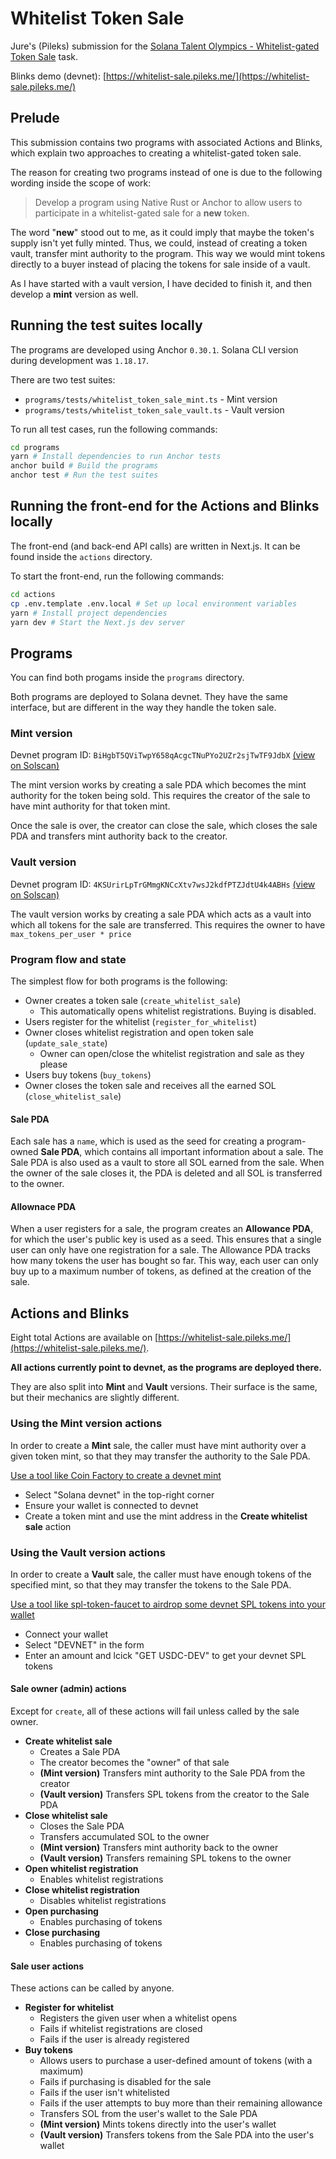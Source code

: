 # Whitelist Token Sale

Jure's (Pileks) submission for the [Solana Talent Olympics - Whitelist-gated Token Sale](https://earn.superteam.fun/listings/hackathon/whitelist-gated-token-sale-st-talent-olympics/) task.

Blinks demo (devnet): [https://whitelist-sale.pileks.me/](https://whitelist-sale.pileks.me/)

## Prelude

This submission contains two programs with associated Actions and Blinks, which explain two approaches to creating a whitelist-gated token sale.

The reason for creating two programs instead of one is due to the following wording inside the scope of work:

> Develop a program using Native Rust or Anchor to allow users to participate in a whitelist-gated sale for a **new** token.

The word "**new**" stood out to me, as it could imply that maybe the token's supply isn't yet fully minted. Thus, we could, instead of creating a token vault, transfer mint authority to the program. This way we would mint tokens directly to a buyer instead of placing the tokens for sale inside of a vault.

As I have started with a vault version, I have decided to finish it, and then develop a **mint** version as well.

## Running the test suites locally

The programs are developed using Anchor `0.30.1`. Solana CLI version during development was `1.18.17`.

There are two test suites:
* `programs/tests/whitelist_token_sale_mint.ts` - Mint version
* `programs/tests/whitelist_token_sale_vault.ts` - Vault version

To run all test cases, run the following commands:
```sh
cd programs
yarn # Install dependencies to run Anchor tests
anchor build # Build the programs
anchor test # Run the test suites
```

## Running the front-end for the Actions and Blinks locally

The front-end (and back-end API calls) are written in Next.js. It can be found inside the `actions` directory.

To start the front-end, run the following commands:
```sh
cd actions
cp .env.template .env.local # Set up local environment variables
yarn # Install project dependencies
yarn dev # Start the Next.js dev server
```

## Programs

You can find both progams inside the `programs` directory.

Both programs are deployed to Solana devnet. They have the same interface, but are different in the way they handle the token sale.

### Mint version

Devnet program ID: `BiHgbT5QViTwpY658qAcgcTNuPYo2UZr2sjTwTF9JdbX` [(view on Solscan)](https://solscan.io/account/BiHgbT5QViTwpY658qAcgcTNuPYo2UZr2sjTwTF9JdbX?cluster=devnet)

The mint version works by creating a sale PDA which becomes the mint authority for the token being sold. This requires the creator of the sale to have mint authority for that token mint.

Once the sale is over, the creator can close the sale, which closes the sale PDA and transfers mint authority back to the creator.

### Vault version

Devnet program ID: `4KSUrirLpTrGMmgKNCcXtv7wsJ2kdfPTZJdtU4k4ABHs` [(view on Solscan)](https://solscan.io/account/4KSUrirLpTrGMmgKNCcXtv7wsJ2kdfPTZJdtU4k4ABHs?cluster=devnet)

The vault version works by creating a sale PDA which acts as a vault into which all tokens for the sale are transferred. This requires the owner to have `max_tokens_per_user * price`

### Program flow and state

The simplest flow for both programs is the following:

* Owner creates a token sale (`create_whitelist_sale`)
  * This automatically opens whitelist registrations. Buying is disabled.
* Users register for the whitelist (`register_for_whitelist`)
* Owner closes whitelist registration and open token sale (`update_sale_state`)
  * Owner can open/close the whitelist registration and sale as they please
* Users buy tokens (`buy_tokens`)
* Owner closes the token sale and receives all the earned SOL (`close_whitelist_sale`)

#### Sale PDA
Each sale has a `name`, which is used as the seed for creating a program-owned **Sale PDA**, which contains all important information about a sale. The Sale PDA is also used as a vault to store all SOL earned from the sale. When the owner of the sale closes it, the PDA is deleted and all SOL is transferred to the owner.

#### Allownace PDA
When a user registers for a sale, the program creates an **Allowance PDA**, for which the user's public key is used as a seed. This ensures that a single user can only have one registration for a sale. The Allowance PDA tracks how many tokens the user has bought so far. This way, each user can only buy up to a maximum number of tokens, as defined at the creation of the sale.

## Actions and Blinks

Eight total Actions are available on [https://whitelist-sale.pileks.me/](https://whitelist-sale.pileks.me/).

**All actions currently point to devnet, as the programs are deployed there.**

They are also split into **Mint** and **Vault** versions. Their surface is the same, but their mechanics are slightly different.

### Using the Mint version actions

In order to create a **Mint** sale, the caller must have mint authority over a given token mint, so that they may transfer the authority to the Sale PDA.

[Use a tool like Coin Factory to create a devnet mint](https://coinfactory.app/en/generator/solana/spl-token)
* Select "Solana devnet" in the top-right corner
* Ensure your wallet is connected to devnet
* Create a token mint and use the mint address in the **Create whitelist sale** action

### Using the Vault version actions

In order to create a **Vault** sale, the caller must have enough tokens of the specified mint, so that they may transfer the tokens to the Sale PDA.

[Use a tool like spl-token-faucet to airdrop some devnet SPL tokens into your wallet](https://spl-token-faucet.com/?token-name=USDC-Dev)
* Connect your wallet
* Select "DEVNET" in the form
* Enter an amount and lcick "GET USDC-DEV" to get your devnet SPL tokens

#### Sale owner (admin) actions

Except for `create`, all of these actions will fail unless called by the sale owner.

* **Create whitelist sale**
  * Creates a Sale PDA
  * The creator becomes the "owner" of that sale
  * **(Mint version)** Transfers mint authority to the Sale PDA from the creator
  * **(Vault version)** Transfers SPL tokens from the creator to the Sale PDA
* **Close whitelist sale**
  * Closes the Sale PDA
  * Transfers accumulated SOL to the owner
  * **(Mint version)** Transfers mint authority back to the owner
  * **(Vault version)** Transfers remaining SPL tokens to the owner
* **Open whitelist registration**
  * Enables whitelist registrations
* **Close whitelist registration**
  * Disables whitelist registrations
* **Open purchasing**
  * Enables purchasing of tokens
* **Close purchasing**
  * Enables purchasing of tokens

#### Sale user actions

These actions can be called by anyone.

* **Register for whitelist**
  * Registers the given user when a whitelist opens
  * Fails if whitelist registrations are closed
  * Fails if the user is already registered
* **Buy tokens**
  * Allows users to purchase a user-defined amount of tokens (with a maximum)
  * Fails if purchasing is disabled for the sale
  * Fails if the user isn't whitelisted
  * Fails if the user attempts to buy more than their remaining allowance
  * Transfers SOL from the user's wallet to the Sale PDA
  * **(Mint version)** Mints tokens directly into the user's wallet
  * **(Vault version)** Transfers tokens from the Sale PDA into the user's wallet

